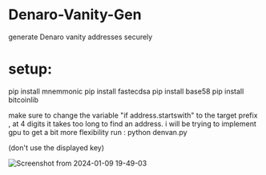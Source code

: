 # Denaro-Vanity-Gen
generate Denaro vanity addresses securely

# setup:

pip install mnemmonic
pip install fastecdsa
pip install base58
pip install bitcoinlib

make sure to change the variable "if address.startswith" to the target prefix , at 4 digits it takes too long to find an address. i will be trying to implement gpu to get a bit more flexibility
run : python denvan.py

(don't use the displayed key)

![Screenshot from 2024-01-09 19-49-03](https://github.com/Avecci-Claussen/Denaro-Vanity-Gen/assets/73264647/798194e2-da02-427d-a0ae-dcecaf641f7d)
